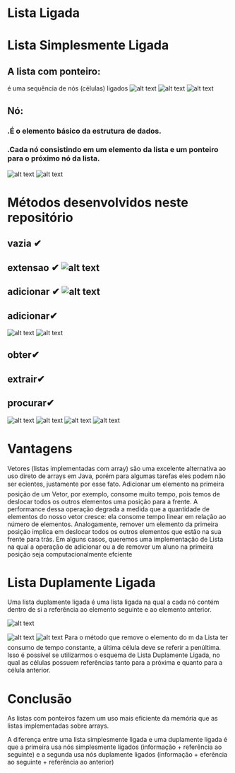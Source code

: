 # Lista Ligada

# Lista Simplesmente Ligada

## A lista com ponteiro: 
  é uma sequência de nós (células) ligados
  ![alt text](Static/image.png)
  ![alt text](Static/image-1.png)
  ![alt text](Static/image-11.png)
## Nó: 
### .É o elemento básico da estrutura de dados. 

### .Cada nó consistindo em um elemento da lista e um ponteiro para o próximo nó da lista.
![alt text](Static/image-00.png)
![alt text](Static/image-01.png)

# Métodos desenvolvidos neste repositório
## vazia ✔
## extensao ✔ ![alt text](Static/image-extensao.png)
## adicionar ✔ ![alt text](Static/image-02.png)
## adicionar✔ 
  ![alt text](Static/image-03.png)
  ![alt text](Static/image-04.png)
## obter✔
## extrair✔
## procurar✔

  ![alt text](<Static/No.java - Lista_Ligada - Visual Studio Code 02_12_2024 13_39_56.png>)
  ![alt text](<Static/No.java - Lista_Ligada - Visual Studio Code 02_12_2024 13_41_34.png>)
  ![alt text](<Static/No.java - Lista_Ligada - Visual Studio Code 02_12_2024 13_40_55.png>) 
  ![alt text](<Static/No.java - Lista_Ligada - Visual Studio Code 02_12_2024 13_40_44.png>)
# Vantagens

  Vetores (listas implementadas com array) são uma excelente alternativa ao uso direto de arrays em Java,
porém para algumas tarefas eles podem não ser ecientes, justamente por esse fato.
Adicionar um elemento na primeira posição de um Vetor, por exemplo, consome muito tempo, pois temos
de deslocar todos os outros elementos uma posição para a frente. A performance dessa operação degrada
a medida que a quantidade de elementos do nosso vetor cresce: ela consome tempo linear em relação ao
número de elementos.
  Analogamente, remover um elemento da primeira posição implica em deslocar todos os outros elementos
que estão na sua frente para trás.
  Em alguns casos, queremos uma implementação de Lista na qual a operação de adicionar ou a de remover
um aluno na primeira posição seja computacionalmente efciente


# Lista Duplamente Ligada
  Uma lista duplamente ligada é uma lista ligada na qual a cada nó contém dentro de si a referência ao elemento seguinte e ao elemento anterior.
  
  ![alt text](Static/image-Lista_Duplamente_Ligada.png)

  ![alt text](Static/image-05.png)
  ![alt text](Static/image-06.png)
  Para o método que remove o elemento do m da Lista ter consumo de tempo constante, a última célula
deve se referir a penúltima. Isso é possível se utilizarmos o esquema de Lista Duplamente Ligada, no qual as
células possuem referências tanto para a próxima e quanto para a célula anterior.

# Conclusão
  As listas com ponteiros fazem um uso mais eficiente da memória que as listas implementadas sobre arrays.

  A diferença entre uma lista simplesmente ligada e uma duplamente ligada é que a primeira usa nós simplesmente ligados (informação + referência ao seguinte)  e a segunda usa nós duplamente ligados (informação + eferência ao seguinte +   referência ao anterior)
  